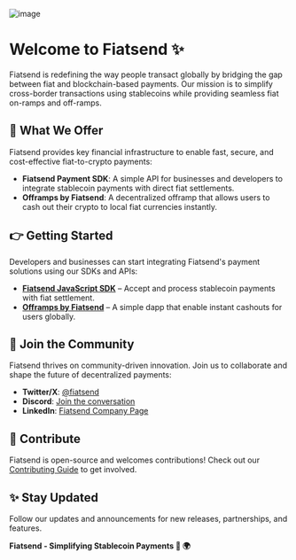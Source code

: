 ![image](https://github.com/user-attachments/assets/d64bfca9-c432-4853-858e-6c4f3a1243f3)

# Welcome to Fiatsend ✨

Fiatsend is redefining the way people transact globally by bridging the gap between fiat and blockchain-based payments. Our mission is to simplify cross-border transactions using stablecoins while providing seamless fiat on-ramps and off-ramps.

## 🏦 What We Offer

Fiatsend provides key financial infrastructure to enable fast, secure, and cost-effective fiat-to-crypto payments:

- **Fiatsend Payment SDK**: A simple API for businesses and developers to integrate stablecoin payments with direct fiat settlements.
- **Offramps by Fiatsend**: A decentralized offramp that allows users to cash out their crypto to local fiat currencies instantly.

## 👉 Getting Started

Developers and businesses can start integrating Fiatsend's payment solutions using our SDKs and APIs:

- **[Fiatsend JavaScript SDK](https://github.com/fiatsend-js)** – Accept and process stablecoin payments with fiat settlement.
- **[Offramps by Fiatsend](https://github.com/fiatsend/offramps)** – A simple dapp that enable instant cashouts for users globally.

## 💬 Join the Community

Fiatsend thrives on community-driven innovation. Join us to collaborate and shape the future of decentralized payments:

- **Twitter/X**: [@fiatsend](https://x.com/fiatsend)
- **Discord**: [Join the conversation](https://discord.gg/Hma7raqw)
- **LinkedIn**: [Fiatsend Company Page](https://www.linkedin.com/company/fiatsend)

## 🎨 Contribute

Fiatsend is open-source and welcomes contributions! Check out our [Contributing Guide](https://github.com/fiatsend/CONTRIBUTING_GUIDE.md) to get involved.

## ✨ Stay Updated

Follow our updates and announcements for new releases, partnerships, and features.

**Fiatsend - Simplifying Stablecoin Payments 💸 🌍**
